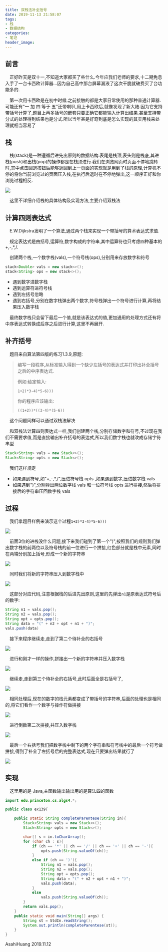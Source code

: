 ```yaml
---
title: 双栈法补全括号
date: 2019-11-13 21:58:07
tags:
- 栈
- 数据结构
categories:
- 笔记
header_image:
---
```


## 前言

&emsp;正好昨天是双十一,不知道大家都买了些什么.今年应我们老师的要求,十二期免息入手了一台卡西欧计算器...因为自己高中那台屏幕漏液了这次干脆就破费买了台功能多的.

<!--more-->

&emsp;第一次用卡西欧是在初中时候.之前接触的都是大家日常使用的那种普通计算器.可能还有"一 加 四 等于 五"还带喇叭,用上卡西欧后,就像发现了新大陆.因为它支持带括号计算了,题目上再多括号的嵌套只要正确它都能输入计算出结果.甚至支持带分式的处理得到结果也是分式.所以当年甚是好奇到底是怎么实现的其实用栈来处理就相当容易了


## 栈

&emsp;栈(stack)是一种遵循后进先出原则的数据结构.表尾是栈顶,表头则是栈底,其进栈(push)和出栈(pop)的操作都是在栈顶进行.我们在浏览网页时页面不停地跳转时,其中点击回退按钮后能够返回到上一页面的实现就是用到了栈的原理,计算机不停的将你当前浏览过的页面压入栈,在执行后退时在不停地弹出,这一顺序正好和你浏览过程相反.

![](https://files.catbox.moe/fthubu.png)

&emsp;这里不详细介绍栈的具体结构及实现方法,主要介绍双栈法

## 计算四则表达式

&emsp;E.W.Dijkstra发明了一个算法,通过两个栈来实现一个带括号的算术表达式求值.

&emsp;规定表达式是由括号,运算符,数字构成的字符串,其中运算符也只考虑四种基本的+,-,*,/.

&emsp;创建两个栈,一个数字栈(vals),一个符号栈(ops),分别用来存放数字和符号

```java
stack<Double> vals = new stack<>();
stack<String> ops = new stack<>();
```



* 遇到数字进数字栈
* 遇到运算符进符号栈
* 遇到左括号忽略
* 遇到右括号,分别在数字栈弹出两个数字,符号栈弹出一个符号进行计算,再将结果压入数字栈

&emsp;最终数字栈只会留下最后一个值,就是该表达式的值,更加通用的处理方式还有将中序表达式转换成后序之后进行计算,这里不再展开.

## 补齐括号

&emsp;题目来自算法第四版的练习1.3.9,原题:

> 编写一段程序,从标准输入得到一个缺少左括号的表达式并打印出补全括号之后的中序表达式.
>
> 例如:给定输入:
>
> ``1+2)*3-4)*5-6)))``
>
> 你的程序应该输出:
>
> ``((1+2))*((3-4)*(5-6))``

&emsp;这个问题同样可以通过双栈法解决

&emsp;和双栈法计算四则表达式一样,我们创建两个栈,分别存储数字和符号,不过现在我们不需要求值,而是直接输出补齐括号的表达式,所以我们数字栈也就改成存储字符串型

```java
Stack<String> vals = new Stack<>();
Stack<String> opts = new Stack<>();
```

&emsp;我们这样规定

* 如果遇到符号,如"+,-,*,/",压进符号栈 opts ,如果遇到数字,压进数字栈 vals
* 如果遇到")",分别弹出两位数字栈 vals 和一位符号栈 opts 进行拼接,然后将拼接后的字符串压回数字栈 vals

## 过程

&emsp;我们拿题目样例来演示这个过程``1+2)*3-4)*5-6)))``

![](https://files.catbox.moe/kcqcva.png)

&emsp;前面3位的进栈没什么问题,接下来我们碰到了第一个")",按照我们的规则我们弹出数字栈的前两位以及符号栈的前一位进行一个拼接,红色部分就是栈中元素,同时在两端分别加上括号,形成一个新的字符串

![](https://files.catbox.moe/niqofp.png)

&emsp;同时我们将新的字符串压入到数字栈中

![](https://files.catbox.moe/vp4cmw.png)

&emsp;这部分对应代码,注意根据栈的后进先出原则,这里的先弹出``n1``是原表达式符号后的数字:

```java
String n1 = vals.pop();
String n2 = vals.pop();
String opt = opts.pop();
String data = "(" + n2 + opt + n1 + ")";
vals.push(data)
```

&emsp;接下来程序继续走,走到了第二个待补全的右括号

![](https://files.catbox.moe/vw1j85.png)

&emsp;进行和刚才一样的操作,拼接出一个新的字符串并压入数字栈

![](https://files.catbox.moe/gtgkmk.png)

&emsp;继续走,走到第三个待补全的右括号,此时后面全是右括号了,

![](https://files.catbox.moe/bptf1s.png)

&emsp;相同处理后,现在的数字的栈元素都变成了带括号的字符串,后面的处理也是相同的,将它们看作一个数字与操作符做拼接

![](https://files.catbox.moe/rcuzjj.png)

&emsp;进行倒数第二次拼接,并压入数字栈

![](https://files.catbox.moe/id7v1o.png)

&emsp;最后一个右括号我们把数字栈中剩下的两个字符串和符号栈中的最后一个符号做拼接,得到了补全了左括号后的完整表达式,现在只要弹出结果就行了

![](https://files.catbox.moe/f8jrbk.png)

## 实现

&emsp;这里用的是 Java,主函数输出输出用的是算法四的函数

```java
import edu.princeton.cs.algs4.*;

public class ex139{

    public static String completeParentese(String in){
        Stack<String> vals = new Stack<>();
        Stack<String> opts = new Stack<>();

        char[] s = in.toCharArray();
        for (char ch : s){
            if (ch == '*' || ch == '/' || ch == '+' || ch == '-'){
                opts.push(String.valueOf(ch));
            }
            else if (ch == ')'){
                String n1 = vals.pop();
                String n2 = vals.pop();
                String opt = opts.pop();
                String data = "(" + n2 + opt + n1 + ")";
                vals.push(data);
            }
            else 
                vals.push(String.valueOf(ch));
        }
        return vals.pop();
    }
    public static void main(String[] args) {
        String st = StdIn.readString();
        System.out.println(completeParentese(st));
    }
}
```

   

AsahiHuang
2019.11.12